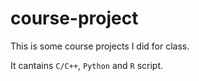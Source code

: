 # course-project
This is some course projects I did for class.

It cantains ``C/C++``, ``Python`` and ``R`` script.
